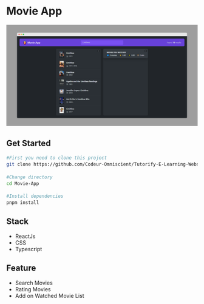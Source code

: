# Movie App

![Home image](./screely-1726369378077.png)

## Get Started

```bash
#First you need to clone this project
git clone https://github.com/Codeur-Omniscient/Tutorify-E-Learning-Website

#Change directory
cd Movie-App

#Install dependencies
pnpm install
```

## Stack

- ReactJs
- CSS
- Typescript

## Feature

- Search Movies
- Rating Movies
- Add on Watched Movie List
<!-- 
## Deploy

This site is deployed on [Netlify](Netlify.com). You can preview by clicked [Here](https://tutorify-elearning.netlify.app/).

Don't forget to leave a star⭐ in the project if you like it😊

[![Netlify Status](https://api.netlify.com/api/v1/badges/c19a72d1-8424-4353-9168-c92fe14a4f05/deploy-status)](https://app.netlify.com/sites/tutorify-elearning/deploys) -->
